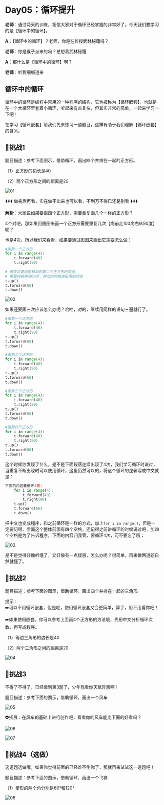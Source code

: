 ﻿
# Day05：循环提升

**老师**：通过两天的训练，相信大家对于循环已经掌握的非常好了，今天我们要学习的是【循环中的循环】。

**A**：【循环中的循环】？老师，你是在传授武林秘籍吗？

**老师**：你是猴子派来的吗？总想着武林秘籍

**A**：那什么是【循环中的循环】啊？

**老师**：听我细细道来

## 循环中的循环

循环中的循环是编程中常用的一种程序的结构，它也被称为【循环嵌套】，也就是在一个大循环里套着小循环，听起来有点复杂，但其实非常的简单，一起来学习一下吧！

在学习【循环嵌套】前我们先来练习一道题目，这样有助于我们理解【循环嵌套】的含义。

## 🚀挑战1

题目描述：参考下面图示，借助循环，画出四个并排在一起的正方形。

（1）正方形的边长是40

（2）两个正方形之间的距离是20

![01](https://img-blog.csdnimg.cn/2021071216434052.png)

⬇️⬇️⬇️ 做完后再看，实在做不出来也可以看，不到万不得已还是别看 ⬇️⬇️⬇️

**解析**：大家说如果要画四个正方形，需要重复画几个一样的正方形？

4个对吧，那如果用图图来画一个正方形需要重复几次【向前走100向右转90度】呢？

也是4次，所以我们来看看，如果要通过图图来画出它需要怎么做：

```python
#画第一个正方形
for i in range(4):      
    t.forward(40)
    t.right(90)
    
# 画完后要向前移动到第二个正方形的顶点，
# 需要向前移动60步，移动的时候是抬笔的状态
t.up()
t.forward(60)
t.down()
```

![02](https://img-blog.csdnimg.cn/20210712164401615.png)

如果还要画三次应该怎么办呢？哈哈，对的，继续用同样的语句三遍就行了。

```python
#画第一个正方形
for i in range(4):      
    t.forward(40)
    t.right(90)
t.up()
t.forward(60)
t.down()

#画第二个正方形
for i in range(4):      
    t.forward(40)
    t.right(90)
t.up()
t.forward(60)
t.down()

#画第三个正方形
for i in range(4):      
    t.forward(40)
    t.right(90)
t.up()
t.forward(60)
t.down()

#画第四个正方形
for i in range(4):      
    t.forward(40)
    t.right(90)
t.up()
t.forward(60)
t.down()
```
这个时候你发现了什么，是不是下面段落连续出现了4次，我们学习循环时说过，当重复不断出现时可以使用循环，这里仍然可以的，将这个循环的逻辑写成中文就是：

```python
下面的内容要循环4次：
    for i in range(4):      
        t.forward(40)
        t.right(90)
    t.up()
    t.forward(60)
    t.down()
```
把中文也变成程序，和之前循环是一样的方式，加上`for i in range()`，但是一定要记得，后面这个整体前面有四个空格，还记得之前讲循环的时候说过吧，加四个空格是为了告诉程序，下面的内容归我管，要循环4次，可不要忘了哦：

![03](https://img-blog.csdnimg.cn/20210712164425234.png)

是不是觉得好像听懂了，又好像有一点疑惑，怎么办呢？很简单，再来做两道题自然就懂了。

## 🚀挑战2

题目描述：参考下面的图示，借助循环，画出四个并排在一起的三角形。

提示：<br>
➡️可以不用循环嵌套，但是呢，使用循环嵌套又会更简单，算了，用不用看你吧！

➡️如果使用嵌套，你可以参考上面画4个正方形的方法哦，先用中文分析循环次数，再写成程序。

（1）等边三角形的边长是40

（2）两个三角形之间的距离是20

![04](https://img-blog.csdnimg.cn/20210712164445822.png)

## 🚀挑战3

不得了不得了，已经做到第3题了，少年我看你天赋异禀啊！

题目描述：参考下面的图示，借助循环，画出一个风车

![05](https://img-blog.csdnimg.cn/20210712164506295.png)

👽拓展：在风车的基础上进行创作吧，看看你的风车能比下面的好看吗？

![06](https://img-blog.csdnimg.cn/20210712164528279.png)

![07](https://img-blog.csdnimg.cn/20210712164549881.png)

## 🚀挑战4（选做）

这道题选做哦，如果你觉得前面的已经难不倒你了，那就再来试试这一道题吧！

题目描述：参考下面的图示，借助循环，画出一个飞镖

（1）菱形的两个角分别是60°和120°

![08](https://img-blog.csdnimg.cn/20210712164610764.png)
